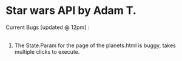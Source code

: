 <h1> Star wars API by Adam T. </h1>

Current Bugs [updated @ 12pm] :<br><br>
1. The State.Param for the page of the planets.html is buggy, takes multiple clicks to execute.
